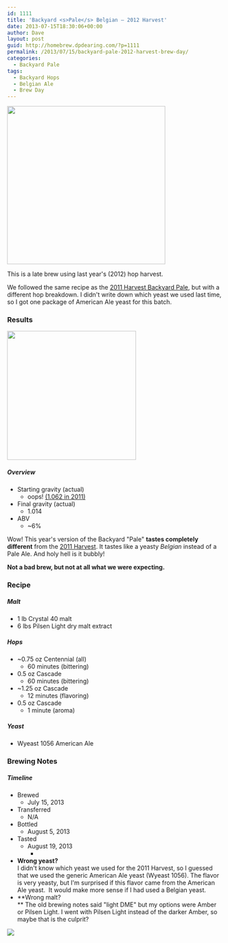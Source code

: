 ```yaml
---
id: 1111
title: 'Backyard <s>Pale</s> Belgian — 2012 Harvest'
date: 2013-07-15T18:30:06+00:00
author: Dave
layout: post
guid: http://homebrew.dpdearing.com/?p=1111
permalink: /2013/07/15/backyard-pale-2012-harvest-brew-day/
categories:
  - Backyard Pale
tags:
  - Backyard Hops
  - Belgian Ale
  - Brew Day
---
```

<img class="alignleft" style="width:368px;" src="http://seattlehomebrew.com/wp-content/uploads/2013/07/1016904_10102192219401648_765203798_n1.jpg" />

This is a late brew using last year's (2012) hop harvest.

We followed the same recipe as the [2011 Harvest Backyard Pale](/2012/02/backyard-pale-2011-harvest-brewday/), but with a different hop breakdown. I didn't write down which yeast we used last time, so I got one package of American Ale yeast for this batch.

<!--more-->

### Results

<img class="alignright" src="/wp-content/uploads/2013/09/IMG_0832-375x500.jpg" style="width: 300px;" /> 

##### Overview

  * Starting gravity (actual) 
      * oops! [(1.062&nbsp;in&nbsp;2011)](/2012/02/backyard-pale-2011-harvest-brewday/)
  * Final gravity (actual) 
      * 1.014
  * ABV 
      * ~6% 

Wow! This year's version of the Backyard "Pale" **tastes completely different** from the [2011 Harvest](/2012/02/backyard-pale-2011-harvest-brewday/). It tastes like a yeasty _Belgian_ instead of a Pale Ale. And holy hell is it bubbly!

**Not a bad brew, but not at all what we were expecting.**

### Recipe

##### Malt

  * 1 lb Crystal 40 malt
  * 6 lbs Pilsen Light dry malt extract

##### Hops

  * ~0.75&nbsp;oz Centennial (all) 
      * 60&nbsp;minutes (bittering)
  * 0.5&nbsp;oz Cascade 
      * 60&nbsp;minutes (bittering)
  * ~1.25&nbsp;oz Cascade 
      * 12&nbsp;minutes (flavoring)
  * 0.5&nbsp;oz Cascade 
      * 1&nbsp;minute (aroma)

##### Yeast

  * Wyeast&nbsp;1056 American&nbsp;Ale 

### Brewing Notes

##### Timeline

  * Brewed 
      * July 15, 2013
  * Transferred 
      * N/A
  * Bottled 
      * August 5, 2013
  * Tasted 
      * August 19, 2013 
          * </ul> </ul>  
          * **Wrong yeast?**  
            I didn't know which yeast we used for the 2011 Harvest, so I guessed that we used the generic American Ale yeast (Wyeast 1056). The flavor is very yeasty, but I'm surprised if this flavor came from the American Ale yeast.  It would make more sense if I had used a Belgian yeast.
          * **Wrong malt?  
** The old brewing notes said "light DME" but my options were Amber or Pilsen Light. I went with Pilsen Light instead of the darker Amber, so maybe that is the culprit?
        
<img class="aligncenter" src="/wp-content/uploads/2013/07/20130715-2146291-667x500.jpg" />